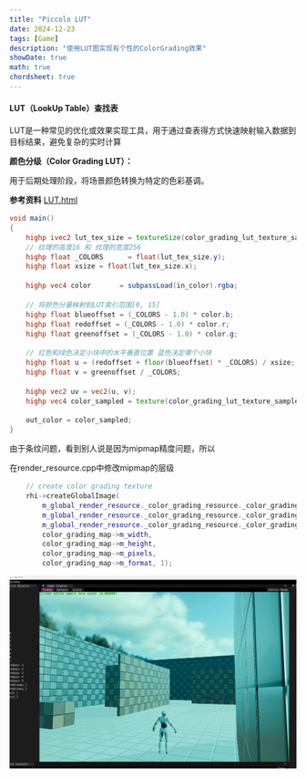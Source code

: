 ```yaml
---
title: "Piccolo LUT"
date: 2024-12-23
tags: [Game]
description: "使用LUT图实现有个性的ColorGrading效果"
showDate: true
math: true
chordsheet: true
---
```


#### LUT（LookUp Table）查找表

LUT是一种常见的优化或效果实现工具，用于通过查表得方式快速映射输入数据到目标结果，避免复杂的实时计算

**颜色分级（Color Grading LUT）：**

用于后期处理阶段，将场景颜色转换为特定的色彩基调。

**参考资料** [LUT.html](/file/LUT.html) 

```glsl
void main()
{
    highp ivec2 lut_tex_size = textureSize(color_grading_lut_texture_sampler, 0);
    // 纹理的高度16 和 纹理的宽度256 
    highp float _COLORS      = float(lut_tex_size.y);
    highp float xsize = float(lut_tex_size.x);

    highp vec4 color       = subpassLoad(in_color).rgba;

    // 将颜色分量映射到LUT索引范围[0, 15]
    highp float blueoffset = (_COLORS - 1.0) * color.b;
    highp float redoffset = (_COLORS - 1.0) * color.r;
    highp float greenoffset = (_COLORS - 1.0) * color.g;

    // 红色和绿色决定小块中的水平垂直位置 蓝色决定哪个小块
    highp float u = (redoffset + floor(blueoffset) * _COLORS) / xsize;
    highp float v = greenoffset / _COLORS;

    highp vec2 uv = vec2(u, v);
    highp vec4 color_sampled = texture(color_grading_lut_texture_sampler, uv);

    out_color = color_sampled;
}
```

由于条纹问题，看到别人说是因为mipmap精度问题，所以

在render_resource.cpp中修改mipmap的层级

```c++
    // create color grading texture
    rhi->createGlobalImage(
        m_global_render_resource._color_grading_resource._color_grading_LUT_texture_image,
        m_global_render_resource._color_grading_resource._color_grading_LUT_texture_image_view,
        m_global_render_resource._color_grading_resource._color_grading_LUT_texture_image_allocation,
        color_grading_map->m_width,
        color_grading_map->m_height,
        color_grading_map->m_pixels,
        color_grading_map->m_format, 1);
```

![LUT](/images/Piccolo/LUT.png)